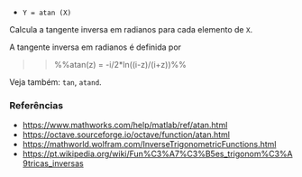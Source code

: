 - `Y = atan (X)`

Calcula a tangente inversa em radianos para cada elemento de `X`.

A tangente inversa em radianos é definida por

> > %%atan(z) = -i/2*ln((i-z)/(i+z))%%

Veja também: `tan`, `atand`.

### Referências

- https://www.mathworks.com/help/matlab/ref/atan.html
- https://octave.sourceforge.io/octave/function/atan.html
- https://mathworld.wolfram.com/InverseTrigonometricFunctions.html
- https://pt.wikipedia.org/wiki/Fun%C3%A7%C3%B5es_trigonom%C3%A9tricas_inversas
